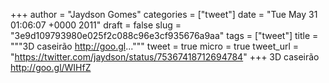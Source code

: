 
+++
author = "Jaydson Gomes"
categories = ["tweet"]
date = "Tue May 31 01:06:07 +0000 2011"
draft = false
slug = "3e9d109793980e025f2c088c96e3cf935676a9aa"
tags = ["tweet"]
title = """3D caseirão http://goo.gl..."""
tweet = true
micro = true
tweet_url = "https://twitter.com/jaydson/status/75367418712694784"
+++
3D caseirão http://goo.gl/WIHfZ
